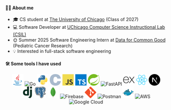 #### 🧑‍💻 About me
- 🎓 CS student at [The University of Chicago](https://cs.uchicago.edu/) (Class of 2027)
- 💻 Software Developer at [UChicago Computer Science Instructional Lab (CSIL)](https://csil.cs.uchicago.edu/)
- 🌞 Summer 2025 Software Engineering Intern at [Data for Common Good](https://commons.cri.uchicago.edu/) (Pediatric Cancer Research) 
- 💡 Interested in full-stack software engineering 

#### 🛠 Some tools I have used
<p align="center">
  <!-- Languages -->
  <img src="https://raw.githubusercontent.com/devicons/devicon/master/icons/java/java-original.svg" width="36" height="36" alt="Java"/>
  <img src="https://cdn.jsdelivr.net/gh/devicons/devicon/icons/go/go-original.svg" width="36" height="36" alt="Go"/>
  <img src="https://raw.githubusercontent.com/devicons/devicon/master/icons/python/python-original.svg" width="36" height="36" alt="Python"/>
  <img src="https://raw.githubusercontent.com/devicons/devicon/master/icons/c/c-original.svg" width="36" height="36" alt="C"/>
  <img src="https://raw.githubusercontent.com/devicons/devicon/master/icons/javascript/javascript-original.svg" width="36" height="36" alt="JavaScript"/>
  <img src="https://raw.githubusercontent.com/devicons/devicon/master/icons/typescript/typescript-original.svg" width="36" height="36" alt="TypeScript"/>

  <!-- Frameworks -->
  <img src="https://raw.githubusercontent.com/devicons/devicon/master/icons/spring/spring-original.svg" width="36" height="36" alt="Spring Boot"/>
  <img src="https://cdn.jsdelivr.net/gh/devicons/devicon/icons/fastapi/fastapi-original.svg" width="36" height="36" alt="FastAPI"/>
  <img src="https://raw.githubusercontent.com/devicons/devicon/master/icons/express/express-original.svg" width="36" height="36" alt="Express.js"/>
  <img src="https://raw.githubusercontent.com/devicons/devicon/master/icons/react/react-original.svg" width="36" height="36" alt="React"/>
  <img src="https://raw.githubusercontent.com/devicons/devicon/master/icons/nextjs/nextjs-original.svg" width="36" height="36" alt="Next.js"/>
  <img src="https://raw.githubusercontent.com/devicons/devicon/master/icons/django/django-plain.svg" width="36" height="36" alt="Django"/>

  <!-- Databases -->
  <img src="https://raw.githubusercontent.com/devicons/devicon/master/icons/postgresql/postgresql-original.svg" width="36" height="36" alt="PostgreSQL"/>
  <img src="https://raw.githubusercontent.com/devicons/devicon/master/icons/mongodb/mongodb-original.svg" width="36" height="36" alt="MongoDB"/>
  <img src="https://www.vectorlogo.zone/logos/firebase/firebase-icon.svg" width="36" height="36" alt="Firebase"/>

  <!-- Tools / Platforms -->
  <img src="https://raw.githubusercontent.com/devicons/devicon/master/icons/git/git-original.svg" width="36" height="36" alt="Git"/>
  <img src="https://www.vectorlogo.zone/logos/getpostman/getpostman-icon.svg" width="36" height="36" alt="Postman"/>
  <img src="https://raw.githubusercontent.com/devicons/devicon/master/icons/docker/docker-original.svg" width="36" height="36" alt="Docker"/>
  <img src="https://www.vectorlogo.zone/logos/amazon_aws/amazon_aws-icon.svg" width="36" height="36" alt="AWS"/>
  <img src="https://www.vectorlogo.zone/logos/google_cloud/google_cloud-icon.svg" width="36" height="36" alt="Google Cloud"/>

